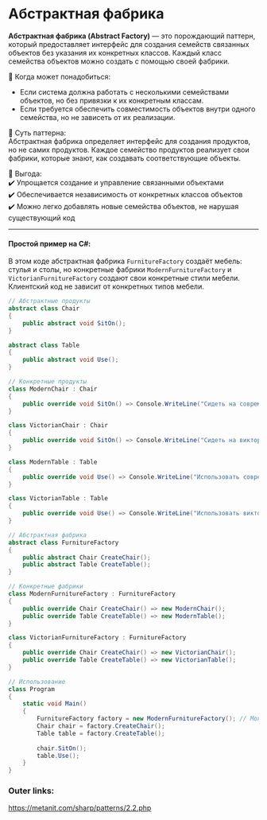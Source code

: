 
# Абстрактная фабрика

**Абстрактная фабрика (Abstract Factory)** — это порождающий паттерн, который предоставляет интерфейс для создания семейств связанных объектов без указания их конкретных классов. Каждый класс семейства объектов можно создать с помощью своей фабрики.

📌 Когда может понадобиться:  
- Если система должна работать с несколькими семействами объектов, но без привязки к их конкретным классам.  
- Если требуется обеспечить совместимость объектов внутри одного семейства, но не зависеть от их реализации.

📌 Суть паттерна:  
Абстрактная фабрика определяет интерфейс для создания продуктов, но не самих продуктов. Каждое семейство продуктов реализует свои фабрики, которые знают, как создавать соответствующие объекты.

📌 Выгода:  
✔️ Упрощается создание и управление связанными объектами  
✔️ Обеспечивается независимость от конкретных классов объектов  
✔️ Можно легко добавлять новые семейства объектов, не нарушая существующий код

---
#### Простой пример на C#:
В этом коде абстрактная фабрика `FurnitureFactory` создаёт мебель: стулья и столы, но конкретные фабрики `ModernFurnitureFactory` и `VictorianFurnitureFactory` создают свои конкретные стили мебели. Клиентский код не зависит от конкретных типов мебели.

```csharp
// Абстрактные продукты
abstract class Chair
{
    public abstract void SitOn();
}

abstract class Table
{
    public abstract void Use();
}

// Конкретные продукты
class ModernChair : Chair
{
    public override void SitOn() => Console.WriteLine("Сидеть на современном стуле");
}

class VictorianChair : Chair
{
    public override void SitOn() => Console.WriteLine("Сидеть на викторианском стуле");
}

class ModernTable : Table
{
    public override void Use() => Console.WriteLine("Использовать современный стол");
}

class VictorianTable : Table
{
    public override void Use() => Console.WriteLine("Использовать викторианский стол");
}

// Абстрактная фабрика
abstract class FurnitureFactory
{
    public abstract Chair CreateChair();
    public abstract Table CreateTable();
}

// Конкретные фабрики
class ModernFurnitureFactory : FurnitureFactory
{
    public override Chair CreateChair() => new ModernChair();
    public override Table CreateTable() => new ModernTable();
}

class VictorianFurnitureFactory : FurnitureFactory
{
    public override Chair CreateChair() => new VictorianChair();
    public override Table CreateTable() => new VictorianTable();
}

// Использование
class Program
{
    static void Main()
    {
        FurnitureFactory factory = new ModernFurnitureFactory(); // Можно легко заменить на VictorianFurnitureFactory
        Chair chair = factory.CreateChair();
        Table table = factory.CreateTable();
        
        chair.SitOn();
        table.Use();
    }
}
````

### Outer links:
https://metanit.com/sharp/patterns/2.2.php
